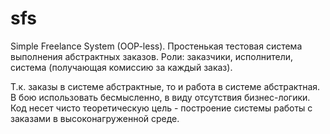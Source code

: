 # sfs
Simple Freelance System (OOP-less).
Простенькая тестовая система выполнения абстрактных заказов.
Роли: заказчики, исполнители, система (получающая комиссию за каждый заказ).

Т.к. заказы в системе абстрактные, то и работа в системе абстрактная.
В бою использовать бесмысленно, в виду отсутствия бизнес-логики.
Код несет чисто теоретическую цель - построение системы работы с заказами в высоконагруженной среде.
